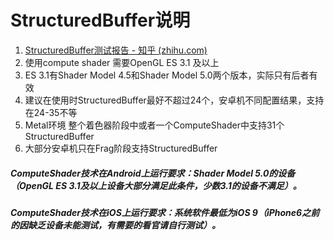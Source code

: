 # StructuredBuffer说明

1. [StructuredBuffer测试报告 - 知乎 (zhihu.com)](https://zhuanlan.zhihu.com/p/68888365)
2. 使用compute shader 需要OpenGL ES 3.1 及以上
3. ES 3.1有Shader Model 4.5和Shader Model 5.0两个版本，实际只有后者有效
4. 建议在使用时StructuredBuffer最好不超过24个，安卓机不同配置结果，支持在24-35不等
5. Metal环境  整个着色器阶段中或者一个ComputeShader中支持31个StructuredBuffer
6. 大部分安卓机只在Frag阶段支持StructuredBuffer



##### ComputeShader技术在Android上运行要求：Shader Model 5.0的设备（OpenGL ES 3.1及以上设备大部分满足此条件，少数3.1的设备不满足）。

##### ComputeShader技术在iOS上运行要求：系统软件最低为iOS 9（iPhone6之前的因缺乏设备未能测试，有需要的看官请自行测试）。

